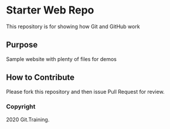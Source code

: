 # Starter Web Repo

This repository is for showing how Git and GitHub work

## Purpose

Sample website with plenty of files for demos

## How to Contribute

Please fork this repository and then issue Pull Request for review.

### Copyright 

2020 Git.Training.

